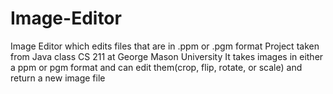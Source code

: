 # Image-Editor
Image Editor which edits files that are in .ppm or .pgm format
Project taken from Java class CS 211 at George Mason University 
It takes images in either a ppm or pgm format and can edit them(crop, flip, rotate, or scale) and return a new image file
